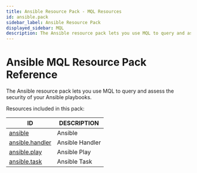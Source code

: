 ```yaml
---
title: Ansible Resource Pack - MQL Resources
id: ansible.pack
sidebar_label: Ansible Resource Pack
displayed_sidebar: MQL
description: The Ansible resource pack lets you use MQL to query and assess the security of your Ansible playbooks.
---
```


# Ansible MQL Resource Pack Reference

The Ansible resource pack lets you use MQL to query and assess the security of your Ansible playbooks.

Resources included in this pack:

| ID                                    | DESCRIPTION     |
| ------------------------------------- | --------------- |
| [ansible](ansible.md)                 | Ansible         |
| [ansible.handler](ansible.handler.md) | Ansible Handler |
| [ansible.play](ansible.play.md)       | Ansible Play    |
| [ansible.task](ansible.task.md)       | Ansible Task    |
